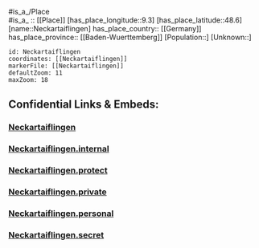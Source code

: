 ﻿---
location: [48.6,9.3] 
mapzoom: [7,12] 
mapmarker: city 
type: City
tags:
- geo/City


SpocWebEntityId: 32768
isDeleted: false
confidential: public

---
#is_a_/Place  
#is_a_ :: [[Place]] 
[has_place_longitude::9.3] 
[has_place_latitude::48.6] 
[name::Neckartaiflingen] 
has_place_country:: [[Germany]]  
has_place_province:: [[Baden-Wuerttemberg]] 
[Population::] 
[Unknown::] 


```leaflet
id: Neckartaiflingen
coordinates: [[Neckartaiflingen]] 
markerFile: [[Neckartaiflingen]] 
defaultZoom: 11 
maxZoom: 18
```


## Confidential Links & Embeds: 

### [Neckartaiflingen](/_public/Earth/Continent/Europe/Europe~Central/Germany/Germany~West/Baden-Wuerttemberg/counties~BW/Esslingen/cities~Esslingen/Nürtingen/City/Neckartaiflingen.md) 

### [Neckartaiflingen.internal](/_internal/Earth/Continent/Europe/Europe~Central/Germany/Germany~West/Baden-Wuerttemberg/counties~BW/Esslingen/cities~Esslingen/Nürtingen/City/Neckartaiflingen.internal.md) 

### [Neckartaiflingen.protect](/_protect/Earth/Continent/Europe/Europe~Central/Germany/Germany~West/Baden-Wuerttemberg/counties~BW/Esslingen/cities~Esslingen/Nürtingen/City/Neckartaiflingen.protect.md) 

### [Neckartaiflingen.private](/_private/Earth/Continent/Europe/Europe~Central/Germany/Germany~West/Baden-Wuerttemberg/counties~BW/Esslingen/cities~Esslingen/Nürtingen/City/Neckartaiflingen.private.md) 

### [Neckartaiflingen.personal](/_personal/Earth/Continent/Europe/Europe~Central/Germany/Germany~West/Baden-Wuerttemberg/counties~BW/Esslingen/cities~Esslingen/Nürtingen/City/Neckartaiflingen.personal.md) 

### [Neckartaiflingen.secret](/_secret/Earth/Continent/Europe/Europe~Central/Germany/Germany~West/Baden-Wuerttemberg/counties~BW/Esslingen/cities~Esslingen/Nürtingen/City/Neckartaiflingen.secret.md) 
